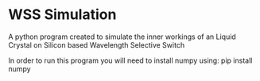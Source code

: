 # WSS Simulation
A python program created to simulate the inner workings of an Liquid Crystal on Silicon based Wavelength Selective Switch

In order to run this program you will need to install numpy using:
    pip install numpy